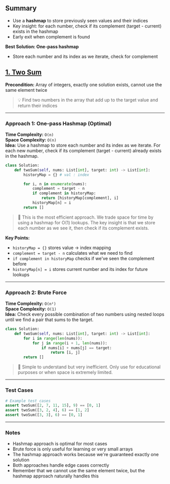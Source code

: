 ## Summary
- Use a **hashmap** to store previously seen values and their indices
- Key insight: for each number, check if its complement (target - current) exists in the hashmap
- Early exit when complement is found

**Best Solution: One-pass hashmap**  
- Store each number and its index as we iterate, check for complement

## [1. Two Sum](https://leetcode.com/problems/two-sum/)
**Precondition:** Array of integers, exactly one solution exists, cannot use the same element twice

> 💡 Find two numbers in the array that add up to the target value and return their indices

---

### Approach 1: One-pass Hashmap (Optimal)
**Time Complexity:** `O(n)`  
**Space Complexity:** `O(n)`  
**Idea:** Use a hashmap to store each number and its index as we iterate. For each new number, check if its complement (target - current) already exists in the hashmap.

```python
class Solution:
    def twoSum(self, nums: List[int], target: int) -> List[int]:
        historyMap = {} # val : index

        for i, n in enumerate(nums):
            complement = target - n
            if complement in historyMap:
                return [historyMap[complement], i]
            historyMap[n] = i
        return []
```

> 🧠 This is the most efficient approach. We trade space for time by using a hashmap for O(1) lookups. The key insight is that we store each number as we see it, then check if its complement exists.

**Key Points:**
- `historyMap = {}` stores value → index mapping
- `complement = target - n` calculates what we need to find
- `if complement in historyMap` checks if we've seen the complement before
- `historyMap[n] = i` stores current number and its index for future lookups

---

### Approach 2: Brute Force
**Time Complexity:** `O(n²)`  
**Space Complexity:** `O(1)`  
**Idea:** Check every possible combination of two numbers using nested loops until we find a pair that sums to the target.

```python
class Solution:
    def twoSum(self, nums: List[int], target: int) -> List[int]:
        for i in range(len(nums)):
            for j in range(i + 1, len(nums)):
                if nums[i] + nums[j] == target:
                    return [i, j]
        return []
```

> 🧠 Simple to understand but very inefficient. Only use for educational purposes or when space is extremely limited.

---

### Test Cases
```python
# Example test cases
assert twoSum([2, 7, 11, 15], 9) == [0, 1]
assert twoSum([3, 2, 4], 6) == [1, 2]
assert twoSum([3, 3], 6) == [0, 1]
```

---

### Notes
- Hashmap approach is optimal for most cases
- Brute force is only useful for learning or very small arrays
- The hashmap approach works because we're guaranteed exactly one solution
- Both approaches handle edge cases correctly
- Remember that we cannot use the same element twice, but the hashmap approach naturally handles this 